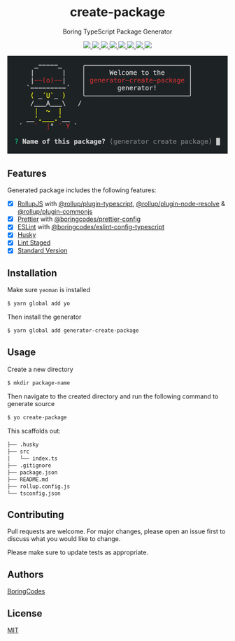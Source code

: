 <div align="center">
  <h1>create-package</h1>
  <p>Boring TypeScript Package Generator</p>

  <p>
    <a href="https://github.com/boringcodes/create-package/commits" aria-label="Commitizen Friendly">
      <img src="https://img.shields.io/badge/commitizen-friendly-brightgreen.svg?style=flat-square">
    </a>
    <a href="https://github.com/boringcodes/create-package" aria-label="Prettier Code Style">
      <img src="https://img.shields.io/badge/code_style-prettier-brightgreen?style=flat-square">
    </a>
    <a href="https://github.com/boringcodes/create-package/actions" aria-label="Lint Status">
      <img src="https://img.shields.io/github/workflow/status/boringcodes/create-package/lint-source?style=flat-square&label=lint">
    </a>
    <a href="https://david-dm.org/boringcodes/create-package" aria-label="Dependencies Status">
      <img src="https://img.shields.io/david/boringcodes/create-package?style=flat-square">
    </a>
    <a href="https://www.npmjs.com/package/generator-create-package" aria-label="NPM Version">
      <img src="https://img.shields.io/npm/v/generator-create-package?color=brightgreen&style=flat-square">
    </a>
    <a href="https://www.npmjs.com/package/generator-create-package" aria-label="NPM Downloads">
      <img src="https://img.shields.io/npm/dm/generator-create-package?style=flat-square">
    </a>
    <a href="https://github.com/boringcodes/create-package/blob/master/LICENSE" aria-label="MIT License">
      <img src="https://img.shields.io/github/license/boringcodes/create-package?color=brightgreen&style=flat-square">
    </a>
    <a href="https://github.com/boringcodes" aria-label="BoringCodes Verified">
      <img src="https://img.shields.io/badge/boringcodes-verified-brightgreen?style=flat-square">
    </a>
  </p>

  <img src="banner.png">
</div>

## Features

Generated package includes the following features:

- [x] [RollupJS](https://rollupjs.org) with [@rollup/plugin-typescript](https://github.com/rollup/plugins/blob/master/packages/typescript), [@rollup/plugin-node-resolve](https://github.com/rollup/plugins/blob/master/packages/node-resolve) & [@rollup/plugin-commonjs](https://github.com/rollup/plugins/blob/master/packages/commonjs)
- [x] [Prettier](https://prettier.io) with [@boringcodes/prettier-config](https://github.com/boringcodes/prettier-config)
- [x] [ESLint](https://eslint.org) with [@boringcodes/eslint-config-typescript](https://github.com/boringcodes/eslint-config-typescript)
- [x] [Husky](https://github.com/typicode/husky)
- [x] [Lint Staged](https://github.com/okonet/lint-staged)
- [x] [Standard Version](https://github.com/conventional-changelog/standard-version)

## Installation

Make sure `yeoman` is installed

```sh
$ yarn global add yo
```

Then install the generator

```sh
$ yarn global add generator-create-package
```

## Usage

Create a new directory

```sh
$ mkdir package-name
```

Then navigate to the created directory and run the following command to generate source

```sh
$ yo create-package
```

This scaffolds out:

```
├── .husky
├── src
│   └── index.ts
├── .gitignore
├── package.json
├── README.md
├── rollup.config.js
└── tsconfig.json
```

## Contributing

Pull requests are welcome. For major changes, please open an issue first to discuss what you would like to change.

Please make sure to update tests as appropriate.

## Authors

[BoringCodes](https://github.com/boringcodes)

## License

[MIT](https://github.com/boringcodes/create-package/blob/master/LICENSE)

